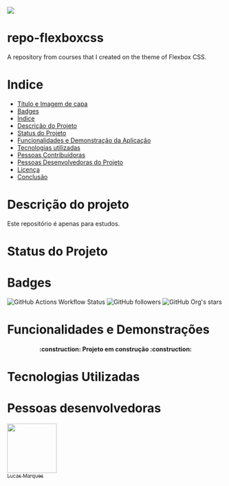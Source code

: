 ![](https://www.google.com/url?sa=i&url=https%3A%2F%2Facciojob.com%2Fblog%2Funtitled-19%2F&psig=AOvVaw2XpQ35xGvdAObcFKy_BX6e&ust=1706320393810000&source=images&cd=vfe&opi=89978449&ved=0CBIQjRxqFwoTCMDrtfn4-YMDFQAAAAAdAAAAABAD)

# repo-flexboxcss
A repository from courses that I created on the theme of Flexbox CSS.
# Indice
* [Título e Imagem de capa](#repo-flexboxcss)
* [Badges](#Badges)
* [Índice](#Indice)
* [Descrição do Projeto](#Descrição-do-projeto)
* [Status do Projeto](#Status-do-Projeto)
* [Funcionalidades e Demonstração da Aplicação](#Funcionalidades-e-Demonstrações)
* [Tecnologias utilizadas](#Tecnologias-Utilizadas)
* [Pessoas Contribuidoras](#pessoas-contribuidoras)
* [Pessoas Desenvolvedoras do Projeto](#Pessoas-desenvolvedoras)
* [Licença](#licença)
* [Conclusão](#conclusão)


# Descrição do projeto
Este repositório é apenas para estudos.

# Status do Projeto

# Badges
![GitHub Actions Workflow Status](https://img.shields.io/github/actions/workflow/status/:lucasmarquesdv/:repo/:workflow) ![GitHub followers](https://img.shields.io/github/followers/:lucasmarquesdv)
![GitHub Org's stars](https://img.shields.io/github/stars/lucasmarquesdv?style=social)


# Funcionalidades e Demonstrações
<h4 align="center"> 
    :construction:  Projeto em construção  :construction:
</h4>

# Tecnologias Utilizadas

# Pessoas desenvolvedoras
[<img loading="lazy" src="https://avatars.githubusercontent.com/u/104745874?v=4" width=115><br><sub>Lucas Marques</sub>](https://github.com/lucasmarquesdv)